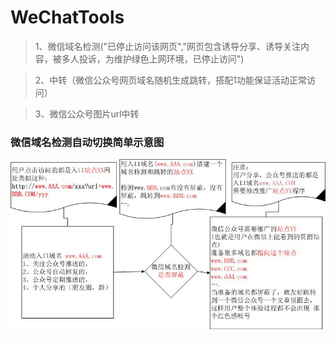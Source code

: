 ﻿# WeChatTools


> 1、微信域名检测("已停止访问该网页","网页包含诱导分享、诱导关注内容，被多人投诉，为维护绿色上网环境，已停止访问")


> 2、中转（微信公众号网页域名随机生成跳转，搭配1功能保证活动正常访问）


> 3、微信公众号图片url中转

### 微信域名检测自动切换简单示意图

![微信公众号活动网址自动切换方案](微信公众号活动网址自动切换方案.jpg)

